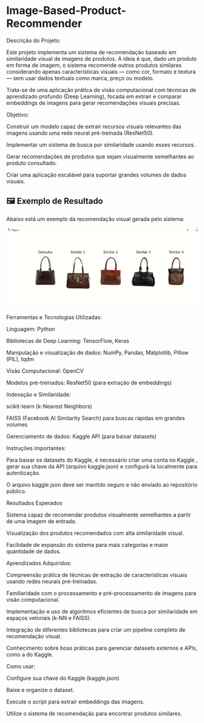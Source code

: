 # Image-Based-Product-Recommender

Descrição do Projeto:

Este projeto implementa um sistema de recomendação baseado em similaridade visual de imagens de produtos. A ideia é que, dado um produto em forma de imagem, o sistema recomende outros produtos similares considerando apenas características visuais — como cor, formato e textura — sem usar dados textuais como marca, preço ou modelo.

Trata-se de uma aplicação prática de visão computacional com técnicas de aprendizado profundo (Deep Learning), focada em extrair e comparar embeddings de imagens para gerar recomendações visuais precisas.

Objetivo:

Construir um modelo capaz de extrair recursos visuais relevantes das imagens usando uma rede neural pré-treinada (ResNet50).

Implementar um sistema de busca por similaridade usando esses recursos.

Gerar recomendações de produtos que sejam visualmente semelhantes ao produto consultado.

Criar uma aplicação escalável para suportar grandes volumes de dados visuais.


## 🖼️ Exemplo de Resultado

Abaixo está um exemplo da recomendação visual gerada pelo sistema:

![Resultado do sistema](resultados_1.PNG)



Ferramentas e Tecnologias Utilizadas:

Linguagem: Python

Bibliotecas de Deep Learning: TensorFlow, Keras

Manipulação e visualização de dados: NumPy, Pandas, Matplotlib, Pillow (PIL), tqdm

Visão Computacional: OpenCV

Modelos pré-treinados: ResNet50 (para extração de embeddings)

Indexação e Similaridade:

scikit-learn (k-Nearest Neighbors)

FAISS (Facebook AI Similarity Search) para buscas rápidas em grandes volumes

Gerenciamento de dados: Kaggle API (para baixar datasets)

Instruções importantes:

Para baixar os datasets do Kaggle, é necessário criar uma conta no Kaggle
, gerar sua chave da API (arquivo kaggle.json) e configurá-la localmente para autenticação.

O arquivo kaggle.json deve ser mantido seguro e não enviado ao repositório público.

Resultados Esperados

Sistema capaz de recomendar produtos visualmente semelhantes a partir de uma imagem de entrada.

Visualização dos produtos recomendados com alta similaridade visual.

Facilidade de expansão do sistema para mais categorias e maior quantidade de dados.


Aprendizados Adquiridos:

Compreensão prática de técnicas de extração de características visuais usando redes neurais pré-treinadas.

Familiaridade com o processamento e pré-processamento de imagens para visão computacional.

Implementação e uso de algoritmos eficientes de busca por similaridade em espaços vetoriais (k-NN e FAISS).

Integração de diferentes bibliotecas para criar um pipeline completo de recomendação visual.

Conhecimento sobre boas práticas para gerenciar datasets externos e APIs, como a do Kaggle.

Como usar:

Configure sua chave do Kaggle (kaggle.json).

Baixe e organize o dataset.

Execute o script para extrair embeddings das imagens.

Utilize o sistema de recomendação para encontrar produtos similares.


